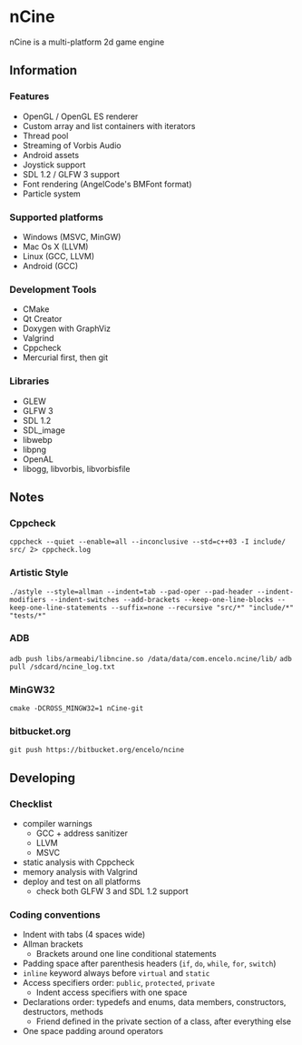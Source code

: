 # nCine
nCine is a multi-platform 2d game engine

## Information

### Features
- OpenGL / OpenGL ES renderer
- Custom array and list containers with iterators
- Thread pool
- Streaming of Vorbis Audio
- Android assets
- Joystick support
- SDL 1.2 / GLFW 3 support
- Font rendering (AngelCode's BMFont format)
- Particle system

### Supported platforms
- Windows (MSVC, MinGW)
- Mac Os X (LLVM)
- Linux (GCC, LLVM)
- Android (GCC)

### Development Tools
- CMake
- Qt Creator
- Doxygen with GraphViz
- Valgrind
- Cppcheck
- Mercurial first, then git

### Libraries
- GLEW
- GLFW 3
- SDL 1.2
- SDL_image
- libwebp
- libpng
- OpenAL
- libogg, libvorbis, libvorbisfile

## Notes

### Cppcheck
`cppcheck --quiet --enable=all --inconclusive --std=c++03 -I include/ src/ 2> cppcheck.log`

### Artistic Style
`./astyle --style=allman --indent=tab --pad-oper --pad-header --indent-modifiers --indent-switches --add-brackets --keep-one-line-blocks --keep-one-line-statements --suffix=none --recursive "src/*" "include/*" "tests/*"`

### ADB
`adb push libs/armeabi/libncine.so /data/data/com.encelo.ncine/lib/`
`adb pull /sdcard/ncine_log.txt`

### MinGW32
`cmake -DCROSS_MINGW32=1 nCine-git`

### bitbucket.org
`git push https://bitbucket.org/encelo/ncine`

## Developing

### Checklist
- compiler warnings
  - GCC + address sanitizer
  - LLVM
  - MSVC
- static analysis with Cppcheck
- memory analysis with Valgrind
- deploy and test on all platforms
  - check both GLFW 3 and SDL 1.2 support

### Coding conventions
- Indent with tabs (4 spaces wide)
- Allman brackets
  - Brackets around one line conditional statements
- Padding space after parenthesis headers (`if`, `do`, `while`, `for`, `switch`)
- `inline` keyword always before `virtual` and `static`
- Access specifiers order: `public`, `protected`, `private`
  - Indent access specifiers with one space
- Declarations order: typedefs and enums, data members, constructors, destructors, methods
  - Friend defined in the private section of a class, after everything else
- One space padding around operators
